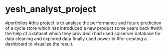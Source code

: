 # yesh_analyst_project
#portfolios
#this project is to analyse the performance and future prediction of a cycle store which has introduced a new product some years back
#with the help of a dataset which they provided i had used sqlserver database for data cleaning and explored data finally used power bi
#for creating a dashboard to visualize the result. 

